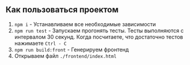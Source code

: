 ## Как пользоваться проектом

1. `npm i` - Устанавливаем все необходимые зависимости
2. `npm run test` - Запускаем прогонять тесты. Тесты выполняются с интервалом 30 секунд. Когда посчитаете, что достаточно тестов нажимаете `Ctrl - C`
3. `npm run build:front` - Генерируем фронтенд
4. Открываем файл `./frontend/index.html`